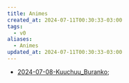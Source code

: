 ```yaml
---
title: Animes
created_at: 2024-07-11T00:30:33-03:00
tags:
  - v0
aliases:
  - Animes
updated_at: 2024-07-11T00:30:33-03:00
---
```

-  [2024-07-08-Kuuchuu_Buranko](_draft/2024/07/2024-07-08-Kuuchuu_Buranko.md);
